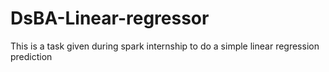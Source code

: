 # DsBA-Linear-regressor
This  is a task given during spark internship to do a simple linear regression prediction
